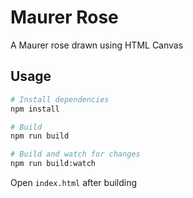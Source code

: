 # Maurer Rose

A Maurer rose drawn using HTML Canvas

## Usage

``` bash
# Install dependencies
npm install

# Build
npm run build

# Build and watch for changes
npm run build:watch
```

Open `index.html` after building

